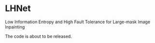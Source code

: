 # LHNet
Low Information Entropy and High Fault Tolerance for Large-mask Image Inpainting

The code is about to be released.
